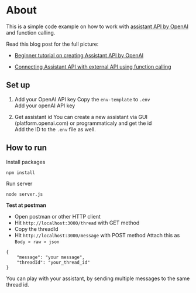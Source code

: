# About
This is a simple code example on how to work with [assistant API by OpenAI](https://platform.openai.com/docs/assistants/overview) and function calling.

Read this blog post for the full picture:
- [Beginner tutorial on creating Assistant API by OpenAI](https://serpapi.com/blog/assistant-api-openai-beginner-tutorial/)

- [Connecting Assistant API with external API using function calling]()

## Set up

1. Add your OpenAI API key
Copy the `env-template` to `.env`  
Add your openAI API key

2. Get assistant id
You can create a new assistant via GUI (platform.openai.com) or programmaticaly and get the id  
Add the ID to the `.env` file as well.

## How to run

Install packages
```
npm install
```

Run server
```
node server.js
```

**Test at postman**
- Open postman or other HTTP client
- Hit `http://localhost:3000/thread` with GET method
- Copy the threadId
- Hit `http://localhost:3000/message` with POST method
Attach this as `Body > raw > json`

```
{
    "message": "your message",
    "threadId": "your_thread_id"
}
```

You can play with your assistant, by sending multiple messages to the same thread id.